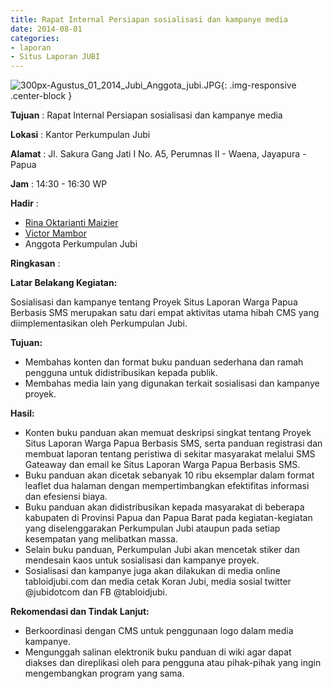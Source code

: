 ```yaml
---
title: Rapat Internal Persiapan sosialisasi dan kampanye media
date: 2014-08-01
categories:
- laporan
- Situs Laporan JUBI
---
```

![300px-Agustus_01_2014_Jubi_Anggota_jubi.JPG](/uploads/300px-Agustus_01_2014_Jubi_Anggota_jubi.JPG){: .img-responsive .center-block }

**Tujuan** : Rapat Internal Persiapan sosialisasi dan kampanye media

**Lokasi** : Kantor Perkumpulan Jubi

**Alamat** : Jl. Sakura Gang Jati I No. A5, Perumnas II - Waena, Jayapura - Papua

**Jam** : 14:30 - 16:30 WP

**Hadir** : 
* [Rina Oktarianti Maizier](http://wiki.ciptamedia.org/wiki/Rina_Oktarianti_Maizier)
* [Victor Mambor](http://wiki.ciptamedia.org/wiki/Victor_Mambor)
* Anggota Perkumpulan Jubi

**Ringkasan** : 

**Latar Belakang Kegiatan:**

Sosialisasi dan kampanye tentang Proyek Situs Laporan Warga Papua Berbasis SMS merupakan satu dari empat aktivitas utama hibah CMS yang diimplementasikan oleh Perkumpulan Jubi.

**Tujuan:**

* Membahas konten dan format buku panduan sederhana dan ramah pengguna untuk didistribusikan kepada publik.
* Membahas media lain yang digunakan terkait sosialisasi dan kampanye proyek.

**Hasil:**

* Konten buku panduan akan memuat deskripsi singkat tentang Proyek Situs Laporan Warga Papua Berbasis SMS, serta panduan registrasi dan membuat laporan tentang peristiwa di sekitar masyarakat melalui SMS Gateaway dan email ke Situs Laporan Warga Papua Berbasis SMS.
* Buku panduan akan dicetak sebanyak 10 ribu eksemplar dalam format leaflet dua halaman dengan mempertimbangkan efektifitas informasi dan efesiensi biaya.
* Buku panduan akan didistribusikan kepada masyarakat di beberapa kabupaten di Provinsi Papua dan Papua Barat pada kegiatan-kegiatan yang diselenggarakan Perkumpulan Jubi ataupun pada setiap kesempatan yang melibatkan massa.
* Selain buku panduan, Perkumpulan Jubi akan mencetak stiker dan mendesain kaos untuk sosialisasi dan kampanye proyek.
* Sosialisasi dan kampanye juga akan dilakukan di media online tabloidjubi.com dan media cetak Koran Jubi, media sosial twitter @jubidotcom dan FB @tabloidjubi.

**Rekomendasi dan Tindak Lanjut:**

* Berkoordinasi dengan CMS untuk penggunaan logo dalam media kampanye.
* Mengunggah salinan elektronik buku panduan di wiki agar dapat diakses dan direplikasi oleh para pengguna atau pihak-pihak yang ingin mengembangkan program yang sama.
